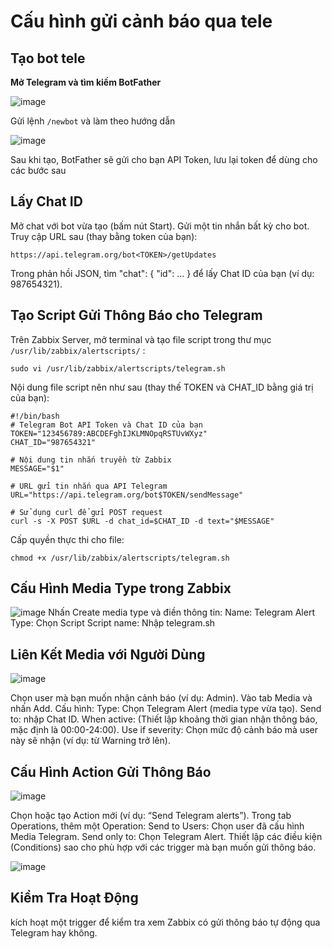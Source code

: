 # Cấu hình gửi cảnh báo qua tele
## Tạo bot tele
**Mở Telegram và tìm kiếm BotFather**

![image](https://github.com/user-attachments/assets/4aec214c-56d2-484c-bfb7-65b49dde524b)

Gửi lệnh ```/newbot``` và làm theo hướng dẫn

![image](https://github.com/user-attachments/assets/9cd46d95-7887-4d7c-ba65-b4c7ec816f01)

Sau khi tạo, BotFather sẽ gửi cho bạn API Token, lưu lại token để dùng cho các bước sau
## Lấy Chat ID
Mở chat với bot vừa tạo (bấm nút Start).
Gửi một tin nhắn bất kỳ cho bot.
Truy cập URL sau (thay <TOKEN> bằng token của bạn):
```
https://api.telegram.org/bot<TOKEN>/getUpdates
```
Trong phản hồi JSON, tìm "chat": { "id": ... } để lấy Chat ID của bạn (ví dụ: 987654321).
## Tạo Script Gửi Thông Báo cho Telegram
Trên Zabbix Server, mở terminal và tạo file script trong thư mục ```/usr/lib/zabbix/alertscripts/``` :
```
sudo vi /usr/lib/zabbix/alertscripts/telegram.sh
```
Nội dung file script nên như sau (thay thế TOKEN và CHAT_ID bằng giá trị của bạn):
```
#!/bin/bash
# Telegram Bot API Token và Chat ID của bạn
TOKEN="123456789:ABCDEFghIJKLMNOpqRSTUvWXyz"
CHAT_ID="987654321"

# Nội dung tin nhắn truyền từ Zabbix
MESSAGE="$1"

# URL gửi tin nhắn qua API Telegram
URL="https://api.telegram.org/bot$TOKEN/sendMessage"

# Sử dụng curl để gửi POST request
curl -s -X POST $URL -d chat_id=$CHAT_ID -d text="$MESSAGE"
```
Cấp quyền thực thi cho file:
```
chmod +x /usr/lib/zabbix/alertscripts/telegram.sh
```
## Cấu Hình Media Type trong Zabbix
![image](https://github.com/user-attachments/assets/01d734c7-9b7d-4b02-a132-39f2aeb182cd)
Nhấn Create media type và điền thông tin:
Name: Telegram Alert
Type: Chọn Script
Script name: Nhập telegram.sh

## Liên Kết Media với Người Dùng
![image](https://github.com/user-attachments/assets/81a2dbe8-067b-4bbe-8bb1-93c08aa487b8)

Chọn user mà bạn muốn nhận cảnh báo (ví dụ: Admin).
Vào tab Media và nhấn Add.
Cấu hình:
Type: Chọn Telegram Alert (media type vừa tạo).
Send to:  nhập Chat ID.
When active: (Thiết lập khoảng thời gian nhận thông báo, mặc định là 00:00-24:00).
Use if severity: Chọn mức độ cảnh báo mà user này sẽ nhận (ví dụ: từ Warning trở lên).

## Cấu Hình Action Gửi Thông Báo
![image](https://github.com/user-attachments/assets/3cffe3e8-3780-44fe-bf00-df8c42667137)

Chọn hoặc tạo Action mới (ví dụ: “Send Telegram alerts”).
Trong tab Operations, thêm một Operation:
Send to Users: Chọn user đã cấu hình Media Telegram.
Send only to: Chọn Telegram Alert.
Thiết lập các điều kiện (Conditions) sao cho phù hợp với các trigger mà bạn muốn gửi thông báo.


![image](https://github.com/user-attachments/assets/8d812df9-fce3-43b4-a245-81a9b648f2ff)

## Kiểm Tra Hoạt Động
kích hoạt một trigger để kiểm tra xem Zabbix có gửi thông báo tự động qua Telegram hay không.
